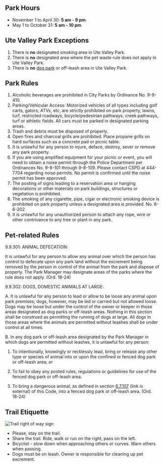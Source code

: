 ## Park Hours
* November 1 to April 30: **5 am - 9 pm**.
* May 1 to October 31: **5 am - 10 pm**.

## Ute Valley Park Exceptions
1. There is **no** designated smoking area in Ute Valley Park.
2. There is **no** designated area where the pet waste rule does not apply in Ute Valley Park.
3. There is **no** [dog park](/leavenotrace/dogs) or off-leash area in Ute Valley Park.

## Park Rules

1. Alcoholic beverages are prohibited in City Parks by Ordinance No. 9-9-410.
2. Parking/Vehicular Access: Motorized vehicles of all types including golf carts, gators, ATVs, etc, are strictly prohibited on park property, lawns, turf, restricted roadways, bicycle/pedestrian pathways, creek pathways, turf or athletic fields. All cars must be parked in designated parking areas.
3. Trash and debris must be disposed of properly.
4. Open fires and charcoal grills are prohibited. Place propane grills on hard surfaces such as a concrete pad or picnic table. 
5. It is unlawful for any person to injure, deface, destroy, sever or remove any park property.
6. If you are using amplified equipment for your picnic or event, you will need to obtain a noise permit through the Police Department per Ordinances No. 9-8-101 through 9-8-109. Please contact CSPD at 444-7704 regarding noise permits. No permit is confirmed until the noise permit has been approved.
7. The posting of signs leading to a reservation area or hanging decorations or other materials on park buildings, structures or vegetation is prohibited.
8. The smoking of any cigarette, pipe, cigar or electronic smoking device is prohibited on park property unless a designated area is provided. No. 6-6-202
9. It is unlawful for any unauthorized person to attach any rope, wire or other contrivance to any tree or plant in any park.

## Pet-related Rules

9.9.301: ANIMAL DEFECATION:

It is unlawful for any person to allow any animal over which the person has control to defecate upon any park land without the excrement being removed by the person in control of the animal from the park and dispose of properly. The Park Manager may designate areas of the parks where the rule does not apply. (Ord. 18-24)

9.9.302: DOGS, DOMESTIC ANIMALS AT LARGE:

A. It is unlawful for any person to lead or allow to be loose any animal upon park premises; dogs, however, may be led or carried but not allowed loose. Dogs may be loose but under the control of the owner or keeper in those areas designated as dog parks or off-leash areas. Nothing in this section shall be construed as permitting the running of dogs at large. All dogs in those areas where the animals are permitted without leashes shall be under control at all times.

B. In any dog park or off-leash area designated by the Park Manager in which dogs are permitted without leashes, it is unlawful for any person:

1. To intentionally, knowingly or recklessly lead, bring or release any other type or species of animal into or upon the confined or fenced dog park or off-leash area; or

2. To fail to obey any posted rules, regulations or guidelines for use of the fenced dog park or off-leash area.

3. To bring a dangerous animal, as defined in section [6.7.107](https://codelibrary.amlegal.com/codes/coloradospringsco/latest/coloradosprings_co/0-0-0-7038) (link is external) of this Code, into a fenced dog park or off-leash area. (Ord. 18-24)

## Trail Etiquette

![Trail right of way sign](/images/trail-right-of-way.png)

* Please, stay on the trail.
* Share the trail. Ride, walk or run on the right, pass on the left.
* Bicyclist - slow down when approaching others or curves. Warn others when passing.
* Dogs must be on leash. Owner is responsible for cleaning up pet excrement.